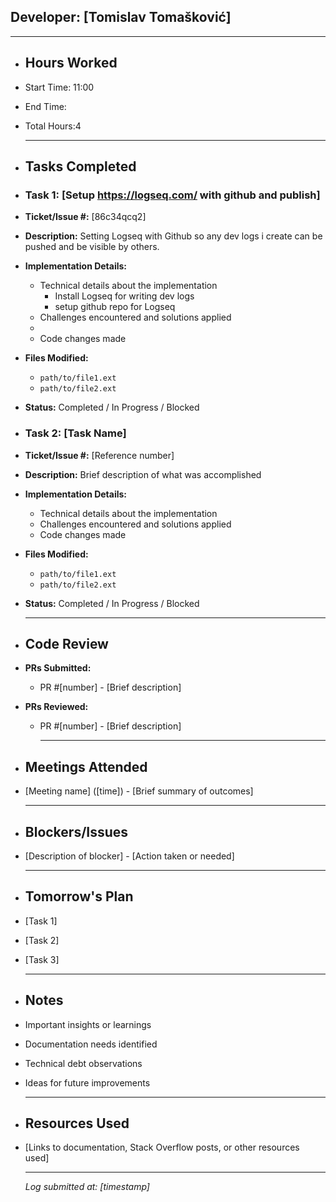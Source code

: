 ## Developer: [Tomislav Tomašković]

---
- ## Hours Worked
- Start Time: 11:00
- End Time:
- Total Hours:4
  
  ---
- ## Tasks Completed
- ### Task 1: [Setup https://logseq.com/ with github and publish]
- **Ticket/Issue #:** [86c34qcq2]
- **Description:** Setting Logseq with Github so any dev logs i create can be pushed and be visible by others.
- **Implementation Details:**
	- Technical details about the implementation
		- Install Logseq for writing dev logs
		- setup github repo for Logseq
	- Challenges encountered and solutions applied
	-
	- Code changes made
- **Files Modified:**
	- `path/to/file1.ext`
	- `path/to/file2.ext`
- **Status:** Completed / In Progress / Blocked
- ### Task 2: [Task Name]
- **Ticket/Issue #:** [Reference number]
- **Description:** Brief description of what was accomplished
- **Implementation Details:**
	- Technical details about the implementation
	- Challenges encountered and solutions applied
	- Code changes made
- **Files Modified:**
	- `path/to/file1.ext`
	- `path/to/file2.ext`
- **Status:** Completed / In Progress / Blocked
  
  ---
- ## Code Review
- **PRs Submitted:**
	- PR #[number] - [Brief description]
- **PRs Reviewed:**
	- PR #[number] - [Brief description]
	  
	  ---
- ## Meetings Attended
- [Meeting name] ([time]) - [Brief summary of outcomes]
  
  ---
- ## Blockers/Issues
- [Description of blocker] - [Action taken or needed]
  
  ---
- ## Tomorrow's Plan
- [Task 1]
- [Task 2]
- [Task 3]
  
  ---
- ## Notes
- Important insights or learnings
- Documentation needs identified
- Technical debt observations
- Ideas for future improvements
  
  ---
- ## Resources Used
- [Links to documentation, Stack Overflow posts, or other resources used]
  
  ---
  
  *Log submitted at: [timestamp]*